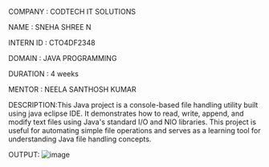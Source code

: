 COMPANY : CODTECH IT SOLUTIONS

NAME : SNEHA SHREE N

INTERN ID : CTO4DF2348

DOMAIN : JAVA PROGRAMMING

DURATION : 4 weeks

MENTOR : NEELA SANTHOSH KUMAR

DESCRIPTION:This Java project is a console-based file handling utility built using java eclipse IDE. It demonstrates how to read, write, append, and modify text files using Java's standard I/O and NIO libraries. This project is useful for automating simple file operations and serves as a learning tool for understanding Java file handling concepts.

OUTPUT:
![image](https://github.com/user-attachments/assets/0fb840e4-dab7-456c-b106-14fe7aa1c762)


